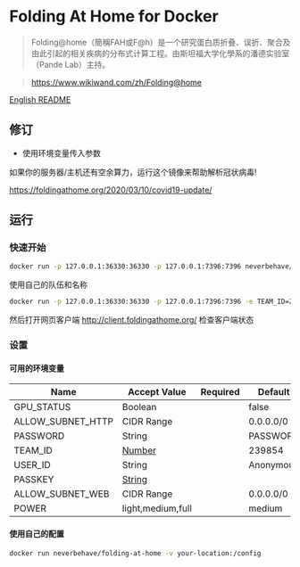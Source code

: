 # Folding At Home for Docker 

> Folding@home（簡稱FAH或F@h）是一个研究蛋白质折叠、误折、聚合及由此引起的相关疾病的分布式计算工程。由斯坦福大学化學系的潘德实验室（Pande Lab）主持。

> https://www.wikiwand.com/zh/Folding@home

[English README](README.md)

## 修订

- 使用环境变量传入参数

如果你的服务器/主机还有空余算力，运行这个镜像来帮助解析冠状病毒!

 https://foldingathome.org/2020/03/10/covid19-update/

## 运行

### 快速开始

```bash
docker run -p 127.0.0.1:36330:36330 -p 127.0.0.1:7396:7396 neverbehave/folding-at-home 
```

使用自己的队伍和名称

```bash
docker run -p 127.0.0.1:36330:36330 -p 127.0.0.1:7396:7396 -e TEAM_ID=239854 -e USER_ID=NeverBehave neverbehave/folding-at-home 
```

然后打开网页客户端  http://client.foldingathome.org/ 检查客户端状态

### 设置

#### 可用的环境变量

| Name        | Accept Value              | Required | Default                |
| ----------- | ------------------------- | -------- | ---------------------- |
| GPU_STATUS     | Boolean              |          | false              |
|  ALLOW_SUBNET_HTTP| CIDR Range                  |          | 0.0.0.0/0                  |
| PASSWORD    | String                    |  |    PASSWORD |
| TEAM_ID    | [Number](https://apps.foldingathome.org/team)                    |          | 239854              |
| USER_ID      | String           |          | Anonymous |
|   PASSKEY   | [String](https://apps.foldingathome.org/getpasskey)                   |          |                |
| ALLOW_SUBNET_WEB | CIDR Range              |          | 0.0.0.0/0       |
| POWER        | light,medium,full    |       | medium  |

#### 使用自己的配置

```bash
docker run neverbehave/folding-at-home -v your-location:/config
```

